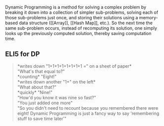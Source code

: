 Dynamic Programming is a method for solving a complex problem by breaking it down into a collection of simpler sub-problems, solving each of those sub-problems just once, and storing their solutions using a memory-based data structure ([[Array]], [[Hash Map]], etc.). So the next time the same sub-problem occurs, instead of recomputing its solution, one simply looks up the previously computed solution, thereby saving computation time.

## ELI5 for DP
>\*writes down "1+1+1+1+1+1+1+1 =" on a sheet of paper\*  
>"What's that equal to?"  
>\*counting\* "Eight!"  
>\*writes down another "1+" on the left\*  
>"What about that?"  
>\*quickly\* "Nine!"  
>"How'd you know it was nine so fast?"  
>"You just added one more"  
>"So you didn't need to recount because you remembered there were eight! Dynamic Programming is just a fancy way to say 'remembering stuff to save time later'"

